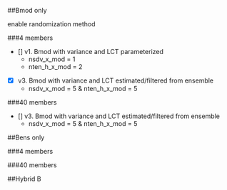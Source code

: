 ##Bmod only

enable randomization method

###4 members
- [] v1. Bmod with variance and LCT parameterized
   * nsdv_x_mod = 1 
   * nten_h_x_mod = 2

- [x] v3. Bmod with variance and LCT estimated/filtered from ensemble
   * nsdv_x_mod = 5 & nten_h_x_mod = 5

###40 members
- [] v3. Bmod with variance and LCT estimated/filtered from ensemble
   * nsdv_x_mod = 5 & nten_h_x_mod = 5

##Bens only

###4 members

###40 members

##Hybrid B
